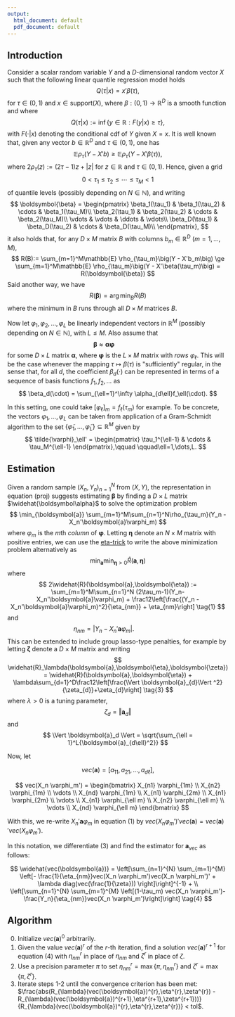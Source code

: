 ```yaml
---
output:
  html_document: default
  pdf_document: default
---
```

## Introduction

Consider a scalar random variable $Y$ and a $D$-dimensional random vector $X$ such that the following linear quantile regression model holds
$$
Q(\tau | x) = x'\beta(\tau),
$$
for $\tau\in(0,1)$ and $x\in\mathrm{support}(X)$, where $\beta:(0,1)\to\mathbb{R}^D$ is a smooth function and where
$$
Q(\tau|x):=\inf\{y\in\mathbb{R} : F(y|x)\ge\tau\},
$$
with $F(\cdot|x)$ denoting the conditional cdf of $Y$ given $X=x$. It is well known that, given any vector $b\in\mathbb{R}^D$ and $\tau\in(0,1)$, one has
$$
\mathbb{E} \rho_\tau \big(Y - X'b\big) \ge \mathbb{E} \rho_\tau \big(Y - X'\beta(\tau)\big),
$$
where $2\rho_\tau(z) := (2\tau-1)z + |z|$ for $z\in\mathbb{R}$ and $\tau\in(0,1)$. Hence, given a grid
$$
0<\tau_1\le\tau_2\le\cdots\le\tau_M<1
$$
of quantile levels (possibly depending on $N\in \mathbb{N}$), and writing
$$
\boldsymbol{\beta} = \begin{pmatrix}
\beta_1(\tau_1) & \beta_1(\tau_2) & \cdots & \beta_1(\tau_M)\\
\beta_2(\tau_1) & \beta_2(\tau_2) & \cdots & \beta_2(\tau_M)\\
\vdots & \vdots & \ddots & \vdots\\
\beta_D(\tau_1) & \beta_D(\tau_2) & \cdots & \beta_D(\tau_M)\\
\end{pmatrix},
$$
it also holds that, for any $D\times M$ matrix $B$ with columns $b_m\in\mathbb{R}^D$ ($m=1,\dots,M$),
$$
R(B):= \sum_{m=1}^M\mathbb{E} \rho_{\tau_m}\big(Y - X'b_m\big) \ge \sum_{m=1}^M\mathbb{E} \rho_{\tau_m}\big(Y - X'\beta(\tau_m)\big) = R(\boldsymbol{\beta})
$$
Said another way, we have
$$
R(\boldsymbol{\beta}) = \arg\min_B R(B)
$$
where the minimum in $B$ runs through all $D\times M$ matrices $B$.

Now let $\varphi_1,\varphi_2,\dots,\varphi_L$ be linearly independent vectors in $\mathbb{R}^M$ (possibly depending on $N\in\mathbb{N}$), with $L\le M$. Also assume that
$$
\boldsymbol{\beta}\approx \boldsymbol{\alpha\varphi}\qquad\qquad\tag{proj}
$$
for some $D\times L$ matrix $\boldsymbol\alpha$,  where $\boldsymbol{\varphi}$ is the $L\times M$ matrix with _rows_ $\varphi_\ell$. This will be the case whenever the mapping $\tau\mapsto \beta(\tau)$ is "sufficiently" regular, in the sense that, for all $d$, the coefficient $\beta_d(\cdot)$ can be represented in terms of a sequence of basis functions $f_1, f_2, \dots$ as
$$
\beta_d(\cdot) = \sum_{\ell=1}^\infty \alpha_{d\ell}f_\ell(\cdot).
$$

In this setting, one could take $[\varphi_{\ell}]_m = f_\ell(\tau_m)$ for example. To be concrete, the vectors $\varphi_1,\dots,\varphi_L$ can be taken from application of a Gram-Schmidt algorithm to the set $\{\tilde{\varphi}_1,\dots,\tilde{\varphi}_L\}\subseteq\mathbb{R}^M$ given by
$$
\tilde{\varphi}_\ell' = \begin{pmatrix}
\tau_1^{\ell-1} & \cdots & \tau_M^{\ell-1}
\end{pmatrix},\qquad \qquad\ell=1,\dots,L.
$$

## Estimation

Given a random sample $(X_n,Y_n)_{n=1}^N$ from $(X,Y)$, the representation in equation $(\textrm{proj})$ suggests estimating $\boldsymbol{\beta}$ by finding a $D\times L$ matrix $\widehat{\boldsymbol\alpha}$ to solve the optimization problem
$$
\min_{\boldsymbol{a}} \sum_{m=1}^M\sum_{n=1}^N\rho_{\tau_m}(Y_n - X_n'\boldsymbol{a}\varphi_m)
$$
where $\varphi_m$ is the $m$th *column* of $\boldsymbol{\varphi}$. Letting $\boldsymbol{\eta}$ denote an $N\times M$ matrix with positive entries, we can use the [eta-trick](https://francisbach.com/the-η-trick-or-the-effectiveness-of-reweighted-least-squares/) to write the above minimization problem alternatively as
$$
\min_{\boldsymbol {a}} \min_{\boldsymbol{\eta}>0} \widehat{R}(\boldsymbol{a},\boldsymbol{\eta})
$$
where
$$
2\widehat{R}(\boldsymbol{a},\boldsymbol{\eta}) := \sum_{m=1}^M\sum_{n=1}^N (2\tau_m-1)(Y_n-X_n'\boldsymbol{a}\varphi_m) + \frac12\left[\frac{(Y_n - X_n'\boldsymbol{a}\varphi_m)^2}{\eta_{nm}} + \eta_{nm}\right]
\tag{1}
$$
and
$$
\eta_{nm} = |Y_n - X_n'\boldsymbol{a}\varphi_m|.\qquad\qquad\tag{2}
$$
This can be extended to include group lasso-type penalties, for example by letting $\boldsymbol{\zeta}$ denote a $D\times M$ matrix and writing
$$
\widehat{R}_\lambda(\boldsymbol{a},\boldsymbol{\eta},\boldsymbol{\zeta}) = \widehat{R}(\boldsymbol{a},\boldsymbol{\eta}) + \lambda\sum_{d=1}^D\frac12\left[\frac{\Vert \boldsymbol{a}_{d}\Vert ^2}{\zeta_{d}}+\zeta_{d}\right]
\tag{3}
$$
where $\lambda>0$ is a tuning parameter,
$$
\zeta_{d} = \Vert \boldsymbol{a}_{d} \Vert
$$
and
$$
\Vert \boldsymbol{a}_d \Vert =  \sqrt{\sum_{\ell = 1}^L{\boldsymbol{a}_{d\ell}^2}}
$$

Now, let 

$$
vec(\boldsymbol{a}) = [a_{11}, a_{21}, \dots, a_{d\ell}],
$$

$$
vec(X_n \varphi_m') = \begin{bmatrix}
                        X_{n1} \varphi_{1m} \\ 
                        X_{n2} \varphi_{1m} \\
                        \vdots \\
                        X_{nd} \varphi_{1m} \\
                        X_{n1} \varphi_{2m} \\
                        X_{n1} \varphi_{2m} \\
                        \vdots \\
                        X_{n1} \varphi_{\ell m} \\
                        X_{n2} \varphi_{\ell m} \\
                        \vdots \\
                        X_{nd} \varphi_{\ell m}
                        \end{bmatrix}
$$

With this, we re-write $X_n'\boldsymbol{a}\varphi_m$ in equation $(1)$ by $vec(X_n \varphi_m')'vec(\boldsymbol{a}) = vec(\boldsymbol{a})'vec(X_n \varphi_m')$.

In this notation, we differentiate $(3)$ and find the estimator for $\boldsymbol{a}_{vec}$ as follows: 

$$
\widehat{vec(\boldsymbol{a})} = \left[\sum_{n=1}^{N} \sum_{m=1}^{M} \left[- \frac{1}{\eta_{nm}}vec(X_n \varphi_m')vec(X_n \varphi_m')' + \lambda diag(vec(\frac{1}{\zeta})) \right]\right]^{-1} + \\
\left[\sum_{n=1}^{N} \sum_{m=1}^{M} \left[(1-\tau_m) vec(X_n \varphi_m')- \frac{Y_n}{\eta_{nm}}vec(X_n \varphi_m')\right]\right]
\tag{4}
$$

## Algorithm

0. Initialize $vec(\boldsymbol{a})^0$ arbitrarily.
1. Given the value $vec(\boldsymbol{a})^r$ of the $r$-th iteration, find a solution $vec(\boldsymbol{a})^{r+1}$ for equation $(4)$ with $\eta_{nm}^r$ in place of $\eta_{nm}$ and $\zeta^r$ in place of $\zeta$. 
2. Use a precision parameter $\pi$ to set $\eta_{nm}^{r} = \max\{\pi,\eta_{nm}^{r}\}$ and $\zeta^{r} = \max\{\pi,\zeta^{r}\}$.
3. Iterate steps 1-2 until the convergence criterion has been met: $\frac{abs(R_{\lambda}(vec(\boldsymbol{a})^{r},\eta^{r},\zeta^{r}) - R_{\lambda}(vec(\boldsymbol{a})^{r+1},\eta^{r+1},\zeta^{r+1}))}{R_{\lambda}(vec(\boldsymbol{a})^{r},\eta^{r},\zeta^{r})} < tol$.

